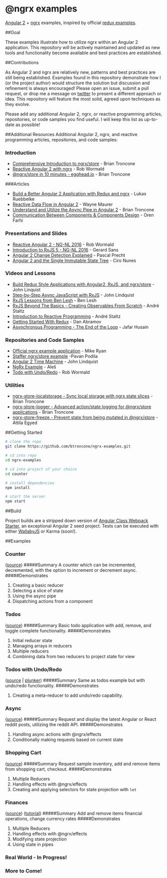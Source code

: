 # @ngrx examples

[Angular 2](https://angular.io/) + [ngrx](https://github.com/ngrx) examples, inspired by official [redux examples](https://github.com/rackt/redux/tree/master/examples).

##Goal

These examples illustrate how to utilize ngrx within an Angular 2 application. This repository will be actively maintained and updated as new tools and functionality become available and best practices are established.

##Contributions

As Angular 2 and ngrx are relatively new, patterns and best practices are still being established. Examples found in this repository demonstrate how I (or the project author) would structure the solution but discussion and refinement is always encouraged! Please open an issue, submit a pull request, or drop me a message on [twitter](https://twitter.com/btroncone) to present a different approach or idea. This repository will feature the most solid, agreed upon techniques as they evolve.

Please add any additional Angular 2, ngrx, or reactive programming articles, repositories, or code samples you find useful. I will keep this list as up-to-date as possible!


##Additional Resources
Additional Angular 2, ngrx, and reactive programming articles, repositories, and code samples:

### Introduction
* [Comprehensive Introduction to ngrx/store](https://gist.github.com/btroncone/a6e4347326749f938510) - Brian Troncone
* [Reactive Angular 2 with ngrx](https://www.youtube.com/watch?v=mhA7zZ23Odw) - Rob Wormald
* [@ngrx/store in 10 minutes - egghead.io](https://egghead.io/lessons/angular-2-ngrx-store-in-10-minutes) - Brian Troncone

###Articles
* [Build a Better Angular 2 Application with Redux and ngrx](http://onehungrymind.com/build-better-angular-2-application-redux-ngrx/) - Lukas Ruebbelke
* [Reactive Data Flow in Angular 2](http://blog.lambda-it.ch/reactive-data-flow-in-angular-2/) - Wayne Maurer
* [Understand and Utilize the Async Pipe in Angular 2](http://briantroncone.com/?p=623) - Brian Troncone
* [Communication Between Components & Components Design](http://orizens.com/wp/topics/angular-2-communication-between-components-components-design/) - Oren Farhi

### Presentations and Slides
* [Reactive Angular 2 - NG-NL 2016](https://www.youtube.com/watch?v=xAEFTSMEgIQ) - Rob Wormald
* [Introduction to RxJS 5 - NG-NL 2016](http://slides.com/gerardsans/ng-nl-rxjs5) - Gerard Sans
* [Angular 2 Change Detection Explained](http://pascalprecht.github.io/slides/angular-2-change-detection-explained/#/) - Pascal Precht
* [Angular 2 and the Single Immutable State Tree](https://speakerdeck.com/cironunes/angular-2-and-the-single-immutable-state-tree) - Ciro Nunes

### Videos and Lessons
* [Build Redux Style Applications with Angular2, RxJS, and ngrx/store](https://egghead.io/series/building-a-time-machine-with-angular-2-and-rxjs) - John Linquist
* [Step-by-Step Async JavaScript with RxJS](https://egghead.io/series/step-by-step-async-javascript-with-rxjs) - John Lindquist
* [RxJS Lessons from Ben Lesh](https://egghead.io/instructors/ben-lesh) - Ben Lesh
* [RxJS Beyond The Basics - Creating Observables From Scratch](https://egghead.io/series/rxjs-beyond-the-basics-creating-observables-from-scratch) - André Staltz
* [Introduction to Reactive Programming](https://egghead.io/series/introduction-to-reactive-programming) - André Staltz
* [Getting Started With Redux](https://egghead.io/series/getting-started-with-redux) - Dan Abramov
* [Asynchronous Programming - The End of the Loop](https://egghead.io/series/mastering-asynchronous-programming-the-end-of-the-loop) - Jafar Husain

### Repositories and Code Samples
* [Official ngrx example application](https://github.com/ngrx/example-app) - Mike Ryan
* [Staffer ngrx/store example](https://github.com/sapientglobalmarkets/staffer/tree/master/staffer-ng2-ngrxstore) -Pavan Podila
* [Angular 2 Time Machine](https://gist.run/?id=da0af799da468b7ca70e) - John Lindquist
* [NgRx Example](https://github.com/fxck/ngrx-example) - Aleš
* [Todo with Undo/Redo](http://plnkr.co/edit/UnU1wnFcausVFfEP2RGD?p=preview) - Rob Wormald

### Utilities
* [ngrx-store-localstorage - Sync local storage with ngrx state slices](https://github.com/btroncone/ngrx-store-localstorage) - Brian Troncone
* [ngrx-store-logger - Advanced action/state logging for @ngrx/store applications](https://github.com/btroncone/ngrx-store-logger) - Brian Troncone
* [ngrx-store-freeze - Prevent state from being mutated in @ngrx/store](https://github.com/codewareio/ngrx-store-freeze) - Attila Egyed


##Getting Started
```bash
# clone the repo
git clone https://github.com/btroncone/ngrx-examples.git

# cd into repo
cd ngrx-examples

# cd into project of your choice
cd counter

# install dependencies
npm install

# start the server
npm start
```

##Build

Project builds are a stripped down version of [Angular Class Webpack Starter](https://github.com/AngularClass/angular2-webpack-starter), an exceptional Angular 2 seed project. Tests can be executed with either [WallabyJS](http://wallabyjs.com/) or Karma (soon!).

##Examples

### Counter
([source](https://github.com/btroncone/ngrx-examples/tree/master/counter))
#####Summary
A counter which can be incremented, decremented, with the option to increment or decrement async.
#####Demonstrates
1. Creating a basic reducer
2. Selecting a slice of state 
3. Using the async pipe
4. Dispatching actions from a component

### Todos
([source](https://github.com/btroncone/ngrx-examples/tree/master/todos))
#####Summary
Basic todo application with add, remove, and toggle complete functionality. 
#####Demonstrates
1. Initial reducer state
2. Managing arrays in reducers
3. Multiple reducers
4. Combining data from two reducers to project state for view

### Todos with Undo/Redo
([source](https://github.com/btroncone/ngrx-examples/tree/master/todos-undo-redo) | [plunker](http://plnkr.co/edit/UnU1wnFcausVFfEP2RGD?p=preview))
#####Summary
Same as todos example but with undo/redo functionality.
#####Demonstrates
1. Creating a meta-reducer to add undo/redo capability.

### Async 
([source](https://github.com/btroncone/ngrx-examples/tree/master/async))
#####Summary
Request and display the latest Angular or React reddit posts, utilizing the reddit API.
#####Demonstrates
1. Handling async actions with @ngrx/effects
2. Conditionally making requests based on current state

### Shopping Cart 
([source](https://github.com/btroncone/ngrx-examples/tree/master/shopping-cart))
#####Summary
Request sample inventory, add and remove items from shopping cart, checkout.
#####Demonstrates
1. Multiple Reducers
2. Handling effects with @ngrx/effects
3. Creating and applying selectors for state projection with `let`


### Finances
([source](https://github.com/btroncone/ngrx-examples/tree/master/finances))
([tutorial](https://www.pluralsight.com/guides/front-end-javascript/building-a-redux-application-with-angular-2-part-1))
#####Summary
Add and remove items financial operations, change currency rates
#####Demonstrates
1. Multiple Reducers
2. Handling effects with @ngrx/effects
3. Modifying state projection
4. Using state in pipes

### Real World - In Progress!

### More to Come!

